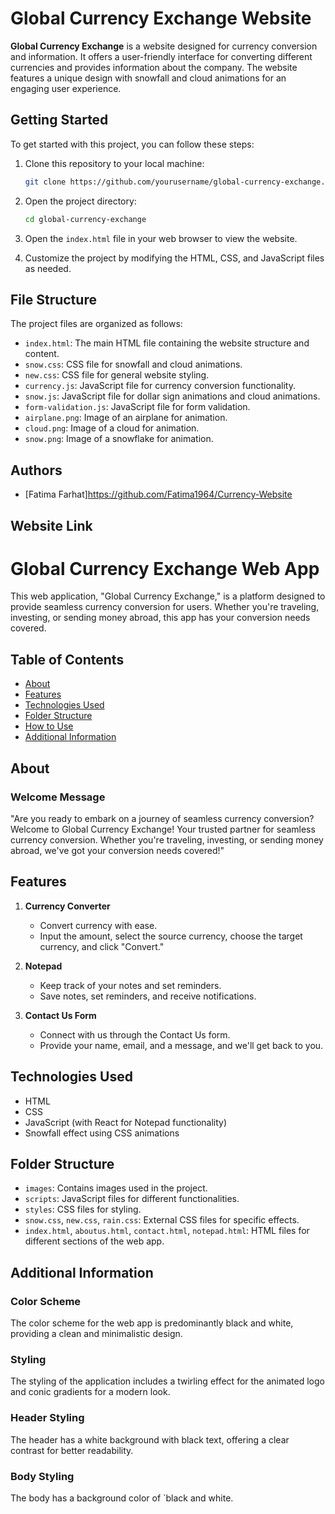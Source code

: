 # Global Currency Exchange Website

**Global Currency Exchange** is a website designed for currency conversion and information. It offers a user-friendly interface for converting different currencies and provides information about the company. The website features a unique design with snowfall and cloud animations for an engaging user experience.

## Getting Started

To get started with this project, you can follow these steps:

1. Clone this repository to your local machine:

   ```bash
   git clone https://github.com/yourusername/global-currency-exchange.git
   ```

2. Open the project directory:

   ```bash
   cd global-currency-exchange
   ```

3. Open the `index.html` file in your web browser to view the website.

4. Customize the project by modifying the HTML, CSS, and JavaScript files as needed.

## File Structure

The project files are organized as follows:

- `index.html`: The main HTML file containing the website structure and content.
- `snow.css`: CSS file for snowfall and cloud animations.
- `new.css`: CSS file for general website styling.
- `currency.js`: JavaScript file for currency conversion functionality.
- `snow.js`: JavaScript file for dollar sign animations and cloud animations.
- `form-validation.js`: JavaScript file for form validation.
- `airplane.png`: Image of an airplane for animation.
- `cloud.png`: Image of a cloud for animation.
- `snow.png`: Image of a snowflake for animation.

## Authors

- [Fatima Farhat]https://github.com/Fatima1964/Currency-Website


## Website Link


# Global Currency Exchange Web App

This web application, "Global Currency Exchange," is a platform designed to provide seamless currency conversion for users. Whether you're traveling, investing, or sending money abroad, this app has your conversion needs covered.

## Table of Contents
- [About](#about)
- [Features](#features)
- [Technologies Used](#technologies-used)
- [Folder Structure](#folder-structure)
- [How to Use](#how-to-use)
- [Additional Information](#additional-information)

## About

### Welcome Message
"Are you ready to embark on a journey of seamless currency conversion? Welcome to Global Currency Exchange! Your trusted partner for seamless currency conversion. Whether you're traveling, investing, or sending money abroad, we've got your conversion needs covered!"

## Features

1. **Currency Converter**
   - Convert currency with ease.
   - Input the amount, select the source currency, choose the target currency, and click "Convert."

2. **Notepad**
   - Keep track of your notes and set reminders.
   - Save notes, set reminders, and receive notifications.

3. **Contact Us Form**
   - Connect with us through the Contact Us form.
   - Provide your name, email, and a message, and we'll get back to you.

## Technologies Used

- HTML
- CSS
- JavaScript (with React for Notepad functionality)
- Snowfall effect using CSS animations

## Folder Structure

- `images`: Contains images used in the project.
- `scripts`: JavaScript files for different functionalities.
- `styles`: CSS files for styling.
- `snow.css`, `new.css`, `rain.css`: External CSS files for specific effects.
- `index.html`, `aboutus.html`, `contact.html`, `notepad.html`: HTML files for different sections of the web app.

 
## Additional Information

### Color Scheme
The color scheme for the web app is predominantly black and white, providing a clean and minimalistic design.

### Styling
The styling of the application includes a twirling effect for the animated logo and conic gradients for a modern look.

### Header Styling
The header has a white background with black text, offering a clear contrast for better readability.

### Body Styling
The body has a background color of `black and white.

